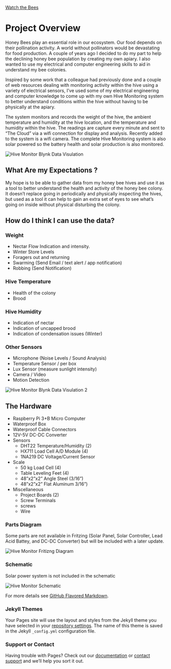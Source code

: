 [Watch the Bees](http://admin:123456@kyserike.mynetgear.com:500/mjpeg/stream.cgi?chn=0)

# Project Overview

Honey Bees play an essential role in our ecosystem. Our food depends on their pollination activity. A world without pollinators would be devastating for food production. A couple of years ago I decided to do my part to help the declining honey bee population by creating my own apiary. I also wanted to use my electrical and computer engineering skills to aid in understand my bee colonies.

Inspired by some work that a colleague had previously done and a couple of web resources dealing with monitoring activity within the hive using a variety of electrical sensors, I’ve used some of my electrical engineering and computer knowledge to come up with my own Hive Monitoring system to better understand conditions within the hive without having to be physically at the apiary. 

The system monitors and records the weight of the hive, the ambient temperature and humidity at the hive location, and the
temperature and humidity within the hive. The readings are capture every minute and sent to “The Cloud” via a wifi connection
for display and analysis. Recently added to the system is a wifi camera. The complete Hive Monitoring system is also solar
powered so the battery health and solar production is also monitored.

![Hive Monitor Blynk Data Visulation](/images/HM_Blynk_1.PNG)

## What Are my Expectations ?

My hope is to be able to gather data from my honey bee hives and use it as a tool to better understand the health and activity
of the honey bee colony. It doesn’t replace going in periodically and physically inspecting the hives, but used as a tool it
can help to gain an extra set of eyes to see what’s going on inside without physical disturbing the colony.

## How do I think I can use the data?

### Weight
- Nectar Flow Indication and intensity.
- Winter Store Levels
- Foragers out and returning
- Swarming (Send Email / text alert / app notification)
- Robbing (Send Notification)

### Hive Temperature
- Health of the colony
- Brood

### Hive Humidity
- Indication of nectar 
- Indication of uncapped brood
- Indication of condensation issues (Winter)

### Other Sensors
- Microphone (Noise Levels / Sound Analysis)
- Temperature Sensor / per box
- Lux Sensor (measure sunlight intensity)
- Camera / Video
- Motion Detection

![Hive Monitor Blynk Data Visulation 2](/images/HM_Blynk_2.PNG)

## The Hardware

- Raspberry Pi 3+B Micro Computer
- Waterproof Box
- Waterproof Cable Connectors
- 12V-5V DC-DC Converter
- Sensors
  - DHT22 Temperature/Humidity (2)
  - HX711 Load Cell A/D Module (4)
  - 1NA219 DC Voltage/Current Sensor
- Scale
  - 50 kg Load Cell (4)
  - Table Leveling Feet (4)
  - 48”x2”x2” Angle Steel (3/16”)
  - 48”x2”x2” Flat Aluminum 3/16”)
- Miscellaneous
  - Project Boards (2)
  - Screw Terminals
  - screws
  - Wire
  
### Parts Diagram

Some parts are not available in Fritzing (Solar Panel, Solar Controller, Lead Acid Battey, and DC-DC Converter) but will be included with a later update. 
  
![Hive Monitor Fritizng Diagram](/images/Hive_Monitor_bb.jpg)

### Schematic
Solar power system is not included in the schematic

![Hive Monitor Schematic](/images/Hive_Monitor_schem.jpg)

For more details see [GitHub Flavored Markdown](https://guides.github.com/features/mastering-markdown/).

### Jekyll Themes

Your Pages site will use the layout and styles from the Jekyll theme you have selected in your [repository settings](https://github.com/Chris-Conklin-61/Chris-Conklin-61.github.io/settings). The name of this theme is saved in the Jekyll `_config.yml` configuration file.

### Support or Contact

Having trouble with Pages? Check out our [documentation](https://help.github.com/categories/github-pages-basics/) or [contact support](https://github.com/contact) and we’ll help you sort it out.
